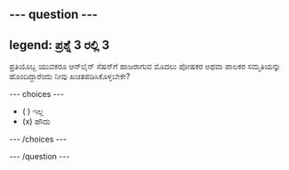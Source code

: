 --- question ---
---
legend: ಪ್ರಶ್ನೆ 3 ರಲ್ಲಿ 3
---

ಪ್ರತಿಯೊಬ್ಬ ಯುವಕರೂ ಆನ್‌ಲೈನ್‌ ಸೆಷನ್‌ಗೆ ಹಾಜರಾಗುವ ಮೊದಲು ಪೋಷಕರ ಅಥವಾ ಪಾಲಕರ ಸಮ್ಮತಿಯನ್ನು ಹೊಂದಿದ್ದಾರೆಂದು ನೀವು ಖಚಿತಪಡಿಸಿಕೊಳ್ಳಬೇಕೇ?

--- choices ---

- ( ) ಇಲ್ಲ
- (x) ಹೌದು

--- /choices ---

--- /question ---
